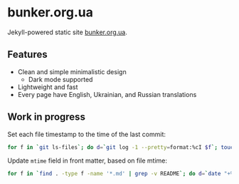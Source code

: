 bunker.org.ua
=============

Jekyll-powered static site [bunker.org.ua](https://bunker.org.ua/).


Features
--------

 - Clean and simple minimalistic design
    - Dark mode supported
 - Lightweight and fast
 - Every page have English, Ukrainian, and Russian translations


Work in progress
----------------

Set each file timestamp to the time of the last commit:

```sh
for f in `git ls-files`; do d=`git log -1 --pretty=format:%cI $f`; touch -d $d $f; done
```

Update `mtime` field in front matter, based on file mtime:

```sh
for f in `find . -type f -name '*.md' | grep -v README`; do d=`date "+%F %X %z" -r $f`; sed "s/^mtime:.*$/mtime: $d/" -i $f; touch -d "$d" $f; done
```
